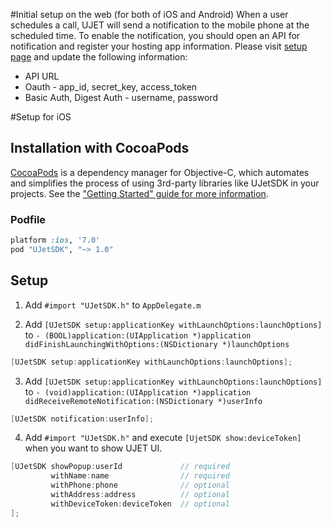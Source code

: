 #Initial setup on the web (for both of iOS and Android)
When a user schedules a call, UJET will send a notification to the mobile phone at the scheduled time. To enable the notification, you should open an API for notification and register your hosting app information. Please visit [setup page](http://staging.ujet.co/#/manager/company) and update the following information:
* API URL
* Oauth - app_id, secret_key, access_token
* Basic Auth, Digest Auth - username, password

#Setup for iOS
## Installation with CocoaPods
[CocoaPods](http://cocoapods.org) is a dependency manager for Objective-C, which automates and simplifies the process of using 3rd-party libraries like UJetSDK in your projects. See the ["Getting Started" guide for more information](https://guides.cocoapods.org/using/getting-started.html#getting-started).

### Podfile
```ruby
platform :ios, '7.0'
pod "UJetSDK", "~> 1.0"
```

## Setup
1. Add `#import "UJetSDK.h"` to `AppDelegate.m`

2. Add `[UJetSDK setup:applicationKey withLaunchOptions:launchOptions]` to `- (BOOL)application:(UIApplication *)application didFinishLaunchingWithOptions:(NSDictionary *)launchOptions`
````objective-c
[UJetSDK setup:applicationKey withLaunchOptions:launchOptions];
````

3. Add `[UJetSDK setup:applicationKey withLaunchOptions:launchOptions]` to `- (void)application:(UIApplication *)application didReceiveRemoteNotification:(NSDictionary *)userInfo`
````objective-c
[UJetSDK notification:userInfo];
````

4. Add `#import "UJetSDK.h"` and execute `[UjetSDK show:deviceToken]` when you want to show UJET UI.
````objective-c
[UJetSDK showPopup:userId             // required  
         withName:name                // required 
         withPhone:phone              // optional 
         withAddress:address          // optional
         withDeviceToken:deviceToken  // optional
];
````
